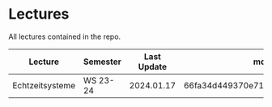 # Lectures

All lectures contained in the repo.

| Lecture         | Semester | Last Update | md5                              |
| --------------- | -------- | ----------- | -------------------------------- |
| Echtzeitsysteme | WS 23-24 | 2024.01.17  | 66fa34d449370e7120e9a3f64283a0fc |

